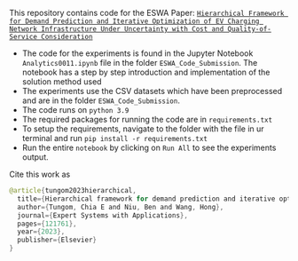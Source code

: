 This repository contains code for the ESWA Paper: [`Hierarchical Framework for Demand Prediction and Iterative Optimization of EV Charging Network Infrastructure Under Uncertainty with Cost and Quality-of-Service Consideration`](https://www.sciencedirect.com/science/article/pii/S0957417423022637)

- The code for the experiments is found in the Jupyter Notebook `Analytics0011.ipynb` file in the folder `ESWA_Code_Submission`. The notebook has a step by step introduction and implementation of the solution method used 
- The experiments use the CSV datasets which have been preprocessed and are in the folder `ESWA_Code_Submission`.
- The code runs on `python 3.9`
- The required packages for running the code are in `requirements.txt`
- To setup the requirements, navigate to the folder with the file in ur terminal and run `pip install -r requirements.txt`
- Run the entire `notebook` by clicking on `Run All` to see the experiments output.

Cite this work as
``` java 
@article{tungom2023hierarchical,
  title={Hierarchical framework for demand prediction and iterative optimization of EV charging network infrastructure under uncertainty with cost and quality-of-service consideration},
  author={Tungom, Chia E and Niu, Ben and Wang, Hong},
  journal={Expert Systems with Applications},
  pages={121761},
  year={2023},
  publisher={Elsevier}
}
```
